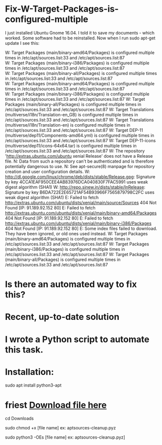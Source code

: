 # Fix-W-Target-Packages-is-configured-multiple

I just installed Ubuntu Gnome 16.04. I told it to save my documents - which worked. Some software had to be reinstalled. Now when I run sudo apt-get update I see this:

W: Target Packages (main/binary-amd64/Packages) is configured multiple times in /etc/apt/sources.list:33 and /etc/apt/sources.list:87<br>
W: Target Packages (main/binary-i386/Packages) is configured multiple times in /etc/apt/sources.list:33 and /etc/apt/sources.list:87<br>
W: Target Packages (main/binary-all/Packages) is configured multiple times in /etc/apt/sources.list:33 and /etc/apt/sources.list:87<br>
W: Target Packages (main/binary-amd64/Packages) is configured multiple times in /etc/apt/sources.list:33 and /etc/apt/sources.list:87<br>
W: Target Packages (main/binary-i386/Packages) is configured multiple times in /etc/apt/sources.list:33 and /etc/apt/sources.list:87
W: Target Packages (main/binary-all/Packages) is configured multiple times in /etc/apt/sources.list:33 and /etc/apt/sources.list:87
W: Target Translations (multiverse/i18n/Translation-en_GB) is configured multiple times in /etc/apt/sources.list:33 and /etc/apt/sources.list:87
W: Target Translations (multiverse/i18n/Translation-en) is configured multiple times in /etc/apt/sources.list:33 and /etc/apt/sources.list:87
W: Target DEP-11 (multiverse/dep11/Components-amd64.yml) is configured multiple times in /etc/apt/sources.list:33 and /etc/apt/sources.list:87
W: Target DEP-11-icons (multiverse/dep11/icons-64x64.tar) is configured multiple times in /etc/apt/sources.list:33 and /etc/apt/sources.list:87
W: The repository 'http://extras.ubuntu.com/ubuntu xenial Release' does not have a Release file.
N: Data from such a repository can't be authenticated and is therefore potentially dangerous to use.
N: See apt-secure(8) manpage for repository creation and user configuration details.
W: http://dl.google.com/linux/chrome/deb/dists/stable/Release.gpg: Signature by key 4CCA1EAF950CEE4AB83976DCA040830F7FAC5991 uses weak digest algorithm (SHA1)
W: http://repo.sinew.in/dists/stable/InRelease: Signature by key B6DA722E2E65721AF54B93966F7565879798C2FC uses weak digest algorithm (SHA1)
E: Failed to fetch http://extras.ubuntu.com/ubuntu/dists/xenial/main/source/Sources  404  Not Found [IP: 91.189.92.152 80]
E: Failed to fetch http://extras.ubuntu.com/ubuntu/dists/xenial/main/binary-amd64/Packages  404  Not Found [IP: 91.189.92.152 80]
E: Failed to fetch http://extras.ubuntu.com/ubuntu/dists/xenial/main/binary-i386/Packages  404  Not Found [IP: 91.189.92.152 80]
E: Some index files failed to download. They have been ignored, or old ones used instead.
W: Target Packages (main/binary-amd64/Packages) is configured multiple times in /etc/apt/sources.list:33 and /etc/apt/sources.list:87
W: Target Packages (main/binary-i386/Packages) is configured multiple times in /etc/apt/sources.list:33 and /etc/apt/sources.list:87
W: Target Packages (main/binary-all/Packages) is configured multiple times in /etc/apt/sources.list:33 and /etc/apt/sources.list:87


# Is there an automated way to fix this?

# Recent, up-to-date solution

# I wrote a Python script to automate this task.

# Installation:

sudo apt install python3-apt

# friest [Download file here](https://github.com/anonymousproo/Fix-W-Target-Packages-is-configured-multiple/raw/main/aptsources-cleanup.pyz)

cd Downloads

sudo chmod +x [file name] ex: aptsources-cleanup.pyz


sudo python3 -OEs [file name] ex: aptsources-cleanup.pyz]
